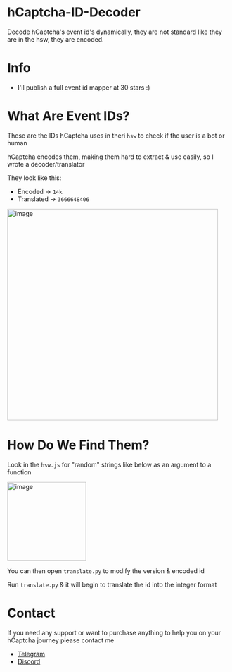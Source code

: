 # hCaptcha-ID-Decoder
Decode hCaptcha's event id's dynamically, they are not standard like they are in the hsw, they are encoded.

# Info
- I'll publish a full event id mapper at 30 stars :)

# What Are Event IDs?

These are the IDs hCaptcha uses in theri `hsw` to check if the user is a bot or human

hCaptcha encodes them, making them hard to extract & use easily, so I wrote a decoder/translator

They look like this:
- Encoded -> `14k`
- Translated -> `3666648406`

<img width="479" alt="image" src="https://github.com/user-attachments/assets/95aa1d0e-e419-42fc-beaa-2d26778a4787" />

# How Do We Find Them?

Look in the `hsw.js` for "random" strings like below as an argument to a function

<img width="179" alt="image" src="https://github.com/user-attachments/assets/ce85e8af-998f-4e50-891e-8a0296460f84" />

You can then open `translate.py` to modify the version & encoded id

Run `translate.py` & it will begin to translate the id into the integer format

# Contact

If you need any support or want to purchase anything to help you on your hCaptcha journey please contact me

- [Telegram](https://t.me/CSolverV2)
- [Discord](https://discord.gg/cypa)
